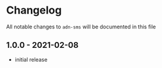 # Changelog

All notable changes to `adn-sms` will be documented in this file

## 1.0.0 - 2021-02-08

- initial release
